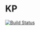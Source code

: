 # KP

[![Build Status](https://travis-ci.org/Shadow-nx/KP.svg?branch=master)](https://travis-ci.org/Shadow-nx/KP)
